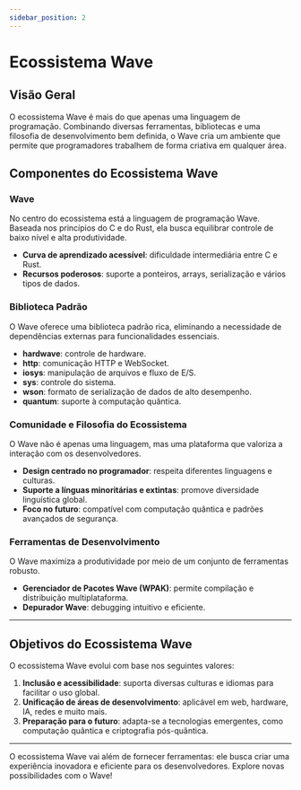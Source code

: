 ```yaml
---
sidebar_position: 2
---
```


# Ecossistema Wave 

## Visão Geral

O ecossistema Wave é mais do que apenas uma linguagem de programação.
Combinando diversas ferramentas, bibliotecas e uma filosofia de desenvolvimento bem definida,
o Wave cria um ambiente que permite que programadores trabalhem de forma criativa em qualquer área.

## Componentes do Ecossistema Wave
### Wave
No centro do ecossistema está a linguagem de programação Wave.
Baseada nos princípios do C e do Rust, ela busca equilibrar controle de baixo nível e alta produtividade.

* **Curva de aprendizado acessível**: dificuldade intermediária entre C e Rust.
* **Recursos poderosos**: suporte a ponteiros, arrays, serialização e vários tipos de dados.

### Biblioteca Padrão
O Wave oferece uma biblioteca padrão rica, eliminando a necessidade de dependências externas para funcionalidades essenciais.

* **hardwave**: controle de hardware.
* **http**: comunicação HTTP e WebSocket.
* **iosys**: manipulação de arquivos e fluxo de E/S.
* **sys**: controle do sistema.
* **wson**: formato de serialização de dados de alto desempenho.
* **quantum**: suporte à computação quântica.

### Comunidade e Filosofia do Ecossistema
O Wave não é apenas uma linguagem, mas uma plataforma que valoriza a interação com os desenvolvedores.

* **Design centrado no programador**: respeita diferentes linguagens e culturas.
* **Suporte a línguas minoritárias e extintas**: promove diversidade linguística global.
* **Foco no futuro**: compatível com computação quântica e padrões avançados de segurança.

### Ferramentas de Desenvolvimento
O Wave maximiza a produtividade por meio de um conjunto de ferramentas robusto.

* **Gerenciador de Pacotes Wave (WPAK)**: permite compilação e distribuição multiplataforma.
* **Depurador Wave**: debugging intuitivo e eficiente.

---

## Objetivos do Ecossistema Wave
O ecossistema Wave evolui com base nos seguintes valores:

1. **Inclusão e acessibilidade**: suporta diversas culturas e idiomas para facilitar o uso global.
2. **Unificação de áreas de desenvolvimento**: aplicável em web, hardware, IA, redes e muito mais.
3. **Preparação para o futuro**: adapta-se a tecnologias emergentes, como computação quântica e criptografia pós-quântica.

---

O ecossistema Wave vai além de fornecer ferramentas: ele busca criar uma experiência inovadora e eficiente para os desenvolvedores.
Explore novas possibilidades com o Wave! 